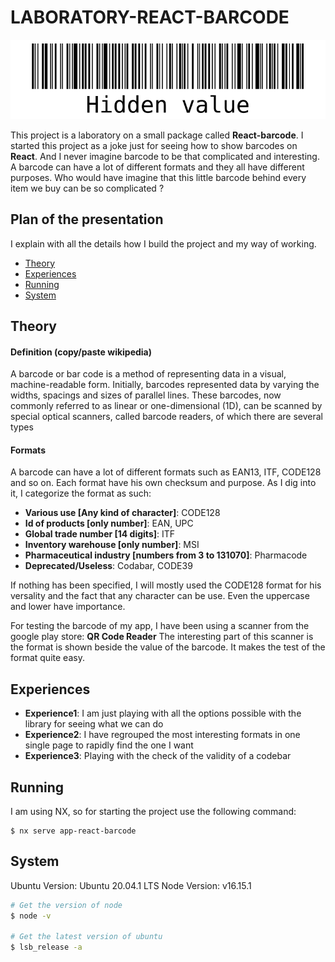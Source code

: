 # LABORATORY-REACT-BARCODE

![./documentation/barcode.png](./documentation/barcode.png)

This project is a laboratory on a small package called **React-barcode**. I started this project as a joke just for seeing how to show barcodes on **React**. And I never imagine barcode to be that complicated and interesting. A barcode can have a lot of different formats and they all have different purposes. Who would have imagine that this little barcode behind every item we buy can be so complicated ?

## Plan of the presentation

I explain with all the details how I build the project and my way of working.

- [Theory](#theory)
- [Experiences](#experiences)
- [Running](#running)
- [System](#system)

## Theory

#### Definition (copy/paste wikipedia)

A barcode or bar code is a method of representing data in a visual, machine-readable form. Initially, barcodes represented data by varying the widths, spacings and sizes of parallel lines. These barcodes, now commonly referred to as linear or one-dimensional (1D), can be scanned by special optical scanners, called barcode readers, of which there are several types

#### Formats

A barcode can have a lot of different formats such as EAN13, ITF, CODE128 and so on. Each format have his own checksum and purpose. As I dig into it, I categorize the format as such:

- **Various use [Any kind of character]**: CODE128
- **Id of products [only number]**: EAN, UPC
- **Global trade number [14 digits]**: ITF
- **Inventory warehouse [only number]**: MSI
- **Pharmaceutical industry [numbers from 3 to 131070]**: Pharmacode
- **Deprecated/Useless**: Codabar, CODE39

If nothing has been specified, I will mostly used the CODE128 format for his versality and the fact that any character can be use. Even the uppercase and lower have importance.

For testing the barcode of my app, I have been using a scanner from the google play store: **QR Code Reader**
The interesting part of this scanner is the format is shown beside the value of the barcode. It makes the test of the format quite easy.

## Experiences

- **Experience1**: I am just playing with all the options possible with the library for seeing what we can do
- **Experience2**: I have regrouped the most interesting formats in one single page to rapidly find the one I want
- **Experience3**: Playing with the check of the validity of a codebar

## Running

I am using NX, so for starting the project use the following command:

```
$ nx serve app-react-barcode
```

## System

Ubuntu Version: Ubuntu 20.04.1 LTS
Node Version: v16.15.1

```bash
# Get the version of node
$ node -v

# Get the latest version of ubuntu
$ lsb_release -a
```